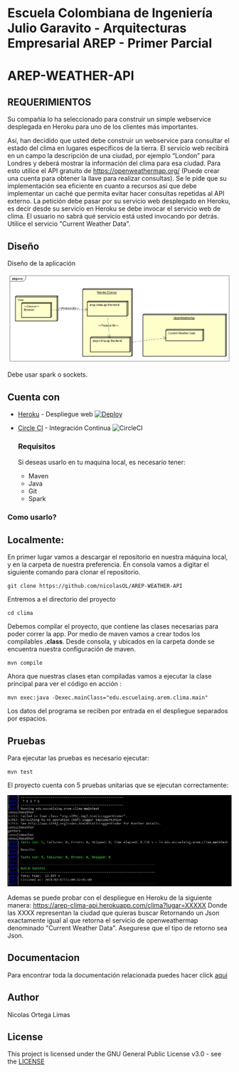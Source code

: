 # Escuela Colombiana de Ingeniería Julio Garavito - Arquitecturas Empresarial AREP - Primer Parcial 
# AREP-WEATHER-API
## REQUERIMIENTOS
Su compañía lo ha seleccionado para construir un simple webservice desplegada en Heroku para uno de los clientes más importantes.

Así, han decidido que usted debe construir un webservice  para consultar el estado del clima en lugares específicos de la tierra.  El servicio web recibirá en un campo la descripción de una ciudad, por ejemplo “London” para Londres   y deberá mostrar la información del clima para esa ciudad. Para esto utilice el API gratuito de https://openweathermap.org/ (Puede crear una cuenta para obtener la llave para realizar consultas). Se le pide que su implementación sea eficiente en cuanto a recursos así que debe implementar un caché que permita evitar hacer consultas repetidas al API externo. La petición debe pasar por su servicio web desplegado en Heroku, es decir desde su servicio en Heroku se debe invocar el servicio web de clima. El usuario no sabrá qué servicio está usted invocando por detrás. Utilice el servicio "Current Weather Data".

## Diseño

  Diseño de la aplicación
  
  ![Diseño1](https://github.com/nicolasOL/AREP-WEATHER-API/blob/main/images/Diagram.png)

Debe usar spark o sockets.

## Cuenta con 
* [Heroku](https://heroku.com) - Despliegue web [![Deploy](https://www.herokucdn.com/deploy/button.png)](https://arep-clima-api.herokuapp.com/clima)
* [Circle CI]() - Integración Continua ![CircleCI](https://circleci.com/gh/nicolasOL/AREP-WEATHER-API.svg?style=svg&circle-token=f14c9a5d0829681765658bf32d4b536ab671ba9b)
  ### Requisitos
  
  Si deseas usarlo en tu maquina local, es necesario tener:
  
  * Maven 
  * Java 
  * Git
  * Spark  
  

 ### Como usarlo?
  ## Localmente:
  En primer lugar vamos a descargar el repositorio en nuestra máquina local, y en la carpeta de 
nuestra preferencia. En consola vamos a digitar el siguiente comando para clonar el repositorio.

```
git clone https://github.com/nicolasOL/AREP-WEATHER-API
```

Entremos a el directorio del proyecto

```
cd clima
```

Debemos compilar el proyecto, que contiene las clases necesarias para poder correr la app. Por medio de maven vamos a crear todos los compilables **.class**. Desde consola, y ubicados en la carpeta donde se encuentra nuestra configuración de maven.

```
mvn compile
```

Ahora que nuestras clases etan compiladas vamos a ejecutar la clase principal para
ver el código en acción :

```
mvn exec:java -Dexec.mainClass="edu.escuelaing.arem.clima.main"
```
Los datos del programa se reciben por entrada en el despliegue separados por espacios.
   
## Pruebas   
Para ejecutar las pruebas es necesario ejecutar:
```
mvn test
```     

El proyecto cuenta con 5 pruebas unitarias que se ejecutan correctamente:

 ![TEST](https://github.com/nicolasOL/AREP-WEATHER-API/blob/main/images/Test.JPG)
 
Ademas se puede probar con el despliegue en Heroku de la siguiente manera:
https://arep-clima-api.herokuapp.com/clima?lugar=XXXXX
Donde las XXXX representan la ciudad que quieras buscar
Retornando un Json exactamente igual al que retorna el servicio de openweathermap denominado "Current Weather Data". Asegurese que el tipo de retorno sea Json.

## Documentacion
  
Para encontrar toda la documentación relacionada puedes hacer click [aqui](https://github.com/nicolasOL/Interpretes-canales-de-comunicacion-y-memoria/tree/master/docs)
  
  ## Author
  
  Nicolas Ortega Limas
  
  ## License
  
  This project is licensed under the GNU General Public License v3.0 - see the [LICENSE](https://github.com/nicolasOL/AREP-WEATHER-API/blob/main/LICENSE.txt)
